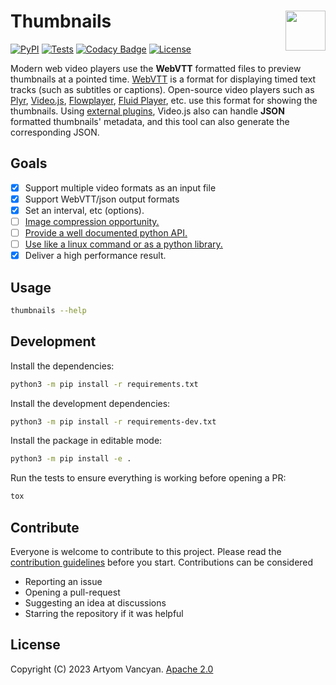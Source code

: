 # Thumbnails <img src="https://github.com/pysnippet.png" align="right" height="64" />

[![PyPI](https://img.shields.io/pypi/v/thumbnails.svg)](https://pypi.org/project/thumbnails/)
[![Tests](https://github.com/pysnippet/thumbnails/actions/workflows/tests.yml/badge.svg)](https://github.com/pysnippet/thumbnails/actions/workflows/tests.yml)
[![Codacy Badge](https://app.codacy.com/project/badge/Grade/ab5414af4c9546fe97ad64365e2a66f0)](https://www.codacy.com?utm_source=github.com&amp;utm_medium=referral&amp;utm_content=pysnippet/thumbnails&amp;utm_campaign=Badge_Grade)
[![License](https://img.shields.io/pypi/l/thumbnails.svg)](https://github.com/pysnippet/thumbnails/blob/master/LICENSE)

Modern web video players use the **WebVTT** formatted files to preview thumbnails at a pointed time.
[WebVTT](https://www.w3.org/TR/webvtt1/) is a format for displaying timed text tracks (such as subtitles or captions).
Open-source video players such as [Plyr](https://github.com/sampotts/plyr), [Video.js](https://github.com/videojs/video.js),
[Flowplayer](https://github.com/flowplayer/flowplayer), [Fluid Player](https://github.com/fluid-player/fluid-player),
etc. use this format for showing the thumbnails. Using [external plugins](https://github.com/brightcove/videojs-thumbnails),
Video.js also can handle **JSON** formatted thumbnails' metadata, and this tool can also generate the corresponding JSON.

## Goals

[//]: # (TODO: replace this whole section with a "Why use this tool?" section by describing the below clauses.)

- [x] Support multiple video formats as an input file
- [x] Support WebVTT/json output formats
- [x] Set an interval, etc (options).
- [ ] [Image compression opportunity.](https://github.com/pysnippet/thumbnails/issues/29)
- [ ] [Provide a well documented python API.](https://github.com/pysnippet/thumbnails/issues/11)
- [ ] [Use like a linux command or as a python library.](https://github.com/pysnippet/thumbnails/issues/18)
- [x] Deliver a high performance result.

## Usage

```bash
thumbnails --help
```

[//]: # (TODO: usage for CLI and python API)

## Development

Install the dependencies:
```bash
python3 -m pip install -r requirements.txt
```

Install the development dependencies:
```bash
python3 -m pip install -r requirements-dev.txt
```

Install the package in editable mode:
```bash
python3 -m pip install -e .
```

Run the tests to ensure everything is working before opening a PR:
```bash
tox
```

## Contribute

Everyone is welcome to contribute to this project. Please read the [contribution guidelines](https://github.com/pysnippet/instructions#readme)
before you start. Contributions can be considered
 - Reporting an issue
 - Opening a pull-request
 - Suggesting an idea at discussions
 - Starring the repository if it was helpful

## License

Copyright (C) 2023 Artyom Vancyan. [Apache 2.0](LICENSE)
